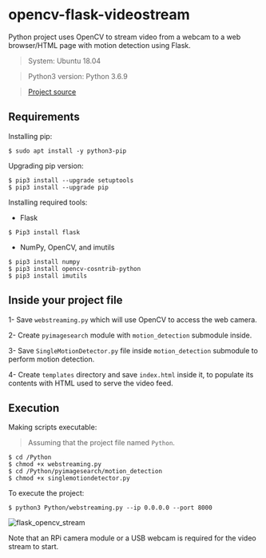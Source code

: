 # opencv-flask-videostream
Python project uses OpenCV to stream video from a webcam to a web browser/HTML page with motion detection using Flask.


> System: Ubuntu 18.04

> Python3 version: Python 3.6.9

> [Project source]


## Requirements 

Installing pip:
```
$ sudo apt install -y python3-pip
```

Upgrading pip version:
```
$ pip3 install --upgrade setuptools
$ pip3 install --upgrade pip
```

Installing required tools:
- Flask
```
$ Pip3 install flask
```
- NumPy, OpenCV, and imutils
```
$ pip3 install numpy
$ pip3 install opencv-cosntrib-python
$ pip3 install imutils
```



## Inside your project file

1- Save `webstreaming.py` which will use OpenCV to access the web camera.

2- Create `pyimagesearch` module with `motion_detection` submodule inside.

3- Save `SingleMotionDetector.py` file inside `motion_detection` submodule to perform motion detection.

4- Create `templates` directory and save `index.html` inside it, to populate its contents with HTML used to serve the video feed.




## Execution 

Making scripts executable:
> Assuming that the project file named `Python`.
```
$ cd /Python
$ chmod +x webstreaming.py
$ cd /Python/pyimagesearch/motion_detection
$ chmod +x singlemotiondetector.py
```

To execute the project:
```
$ python3 Python/webstreaming.py --ip 0.0.0.0 --port 8000
```

![flask_opencv_stream](https://user-images.githubusercontent.com/52850659/124815578-1cf3c100-df70-11eb-8f84-2431cb5db60a.png)



Note that an RPi camera module or a USB webcam is required for the video stream to start.




[//]: #
[Project source]: <https://www.pyimagesearch.com/2019/09/02/opencv-stream-video-to-web-browser-html-page/>



